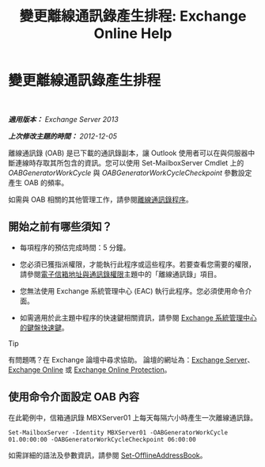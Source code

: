 ﻿---
title: '變更離線通訊錄產生排程: Exchange Online Help'
TOCTitle: 變更離線通訊錄產生排程
ms:assetid: d2b4d527-311e-442d-9f1f-54fac8371b80
ms:mtpsurl: https://technet.microsoft.com/zh-tw/library/Bb124719(v=EXCHG.150)
ms:contentKeyID: 50474324
ms.date: 04/24/2018
mtps_version: v=EXCHG.150
f1_keywords:
- Microsoft.Exchange.Management.SnapIn.Esm.OrganizationConfiguration.Mailbox.OfflineAddressBookGeneralPage
ms.translationtype: HT
---

# 變更離線通訊錄產生排程

 

_**適用版本：** Exchange Server 2013_

_**上次修改主題的時間：** 2012-12-05_

離線通訊錄 (OAB) 是已下載的通訊錄副本，讓 Outlook 使用者可以在與伺服器中斷連線時存取其所包含的資訊。您可以使用 Set-MailboxServer Cmdlet 上的 *OABGeneratorWorkCycle* 與 *OABGeneratorWorkCycleCheckpoint* 參數設定產生 OAB 的頻率。

如需與 OAB 相關的其他管理工作，請參閱[離線通訊錄程序](offline-address-book-procedures-exchange-2013-help.md)。

## 開始之前有哪些須知？

  - 每項程序的預估完成時間：5 分鐘。

  - 您必須已獲指派權限，才能執行此程序或這些程序。若要查看您需要的權限，請參閱[電子信箱地址與通訊錄權限](email-address-and-address-book-permissions-exchange-2013-help.md)主題中的「離線通訊錄」項目。

  - 您無法使用 Exchange 系統管理中心 (EAC) 執行此程序。您必須使用命令介面。

  - 如需適用於此主題中程序的快速鍵相關資訊，請參閱 [Exchange 系統管理中心的鍵盤快速鍵](keyboard-shortcuts-in-the-exchange-admin-center-exchange-online-protection-help.md)。


> [!TIP]  
> 有問題嗎？在 Exchange 論壇中尋求協助。 論壇的網址為：<a href="https://go.microsoft.com/fwlink/p/?linkid=60612">Exchange Server</a>、 <a href="https://go.microsoft.com/fwlink/p/?linkid=267542">Exchange Online</a> 或 <a href="https://go.microsoft.com/fwlink/p/?linkid=285351">Exchange Online Protection</a>。




## 使用命令介面設定 OAB 內容

在此範例中，信箱通訊錄 MBXServer01 上每天每隔六小時產生一次離線通訊錄。

    Set-MailboxServer -Identity MBXServer01 -OABGeneratorWorkCycle 01.00:00:00 -OABGeneratorWorkCycleCheckpoint 06:00:00 

如需詳細的語法及參數資訊，請參閱 [Set-OfflineAddressBook](https://technet.microsoft.com/zh-tw/library/aa996330\(v=exchg.150\))。

